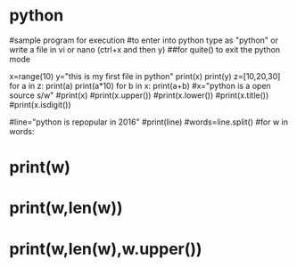 # python
#sample program for execution
#to enter into python type as "python" or write a file in vi or nano (ctrl+x and then y)
##for quite() to exit the python mode

x=range(10)
y="this is my first file in python"
print(x)
print(y)
z=[10,20,30]
for a in z:
 print(a)
 print(a*10)
for b in x:
 print(a+b)
#x="python is a open source s/w"
#print(x)
#print(x.upper())
#print(x.lower())
#print(x.title())
#print(x.isdigit())

#line="python is repopular in 2016"
#print(line)
#words=line.split()
#for w in words:
# print(w)
# print(w,len(w))
# print(w,len(w),w.upper())

